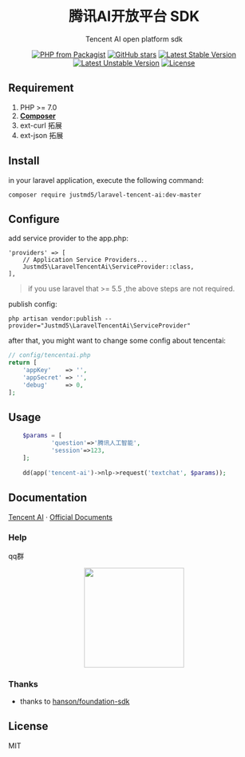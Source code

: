 <h1 align="center">腾讯AI开放平台 SDK</h1>

<p align="center">Tencent AI open platform sdk</p>

<p align="center">
<a href="https://packagist.org/packages/justmd5/laravel-tencent-ai"><img src="https://img.shields.io/packagist/php-v/justmd5/laravel-tencent-ai.svg" alt="PHP from Packagist"></a>
<a href="https://packagist.org/packages/justmd5/laravel-tencent-ai"><img src="https://img.shields.io/github/stars/justmd5/laravel-tencent-ai.svg?style=social&label=Stars" alt="GitHub stars"></a>
<a href="https://packagist.org/packages/justmd5/laravel-tencent-ai"><img src="https://poser.pugx.org/justmd5/laravel-tencent-ai/v/stable.svg" alt="Latest Stable Version"></a>
<a href="https://packagist.org/packages/justmd5/laravel-tencent-ai"><img src="https://poser.pugx.org/justmd5/laravel-tencent-ai/v/unstable.svg" alt="Latest Unstable Version"></a>
<a href="https://packagist.org/packages/justmd5/laravel-tencent-ai"><img src="https://img.shields.io/github/license/justmd5/laravel-tencent-ai.svg" alt="License"></a>
</p>

## Requirement
1. PHP >= 7.0
2. **[Composer](https://getcomposer.org/)**
3. ext-curl 拓展
4. ext-json 拓展

## Install
in your laravel application, execute the following command:

`composer require justmd5/laravel-tencent-ai:dev-master`
## Configure
add service provider to the app.php:

```
'providers' => [
    // Application Service Providers...
    Justmd5\LaravelTencentAi\ServiceProvider::class,
],
```
> if you use laravel that >= 5.5 ,the above steps are not required.

publish config:
```shell
php artisan vendor:publish --provider="Justmd5\LaravelTencentAi\ServiceProvider"
```

after that, you might want to change some config about tencentai:
```php
// config/tencentai.php
return [
    'appKey'    => '',
    'appSecret' => '',
    'debug'     => 0,
];
```

## Usage

```php
    $params = [
            'question'=>'腾讯人工智能',
            'session'=>123,
    ];
    
    dd(app('tencent-ai')->nlp->request('textchat', $params));

```

## Documentation
[Tencent AI](https://ai.qq.com)  · [Official Documents](https://ai.qq.com/doc/index.shtml)
### Help
qq群

<p align="center">
<img width="200" src="https://ws1.sinaimg.cn/mw690/bc1dfc6agy1fsmg3zak6cj20f00kk7ei.jpg">
</p>


### Thanks

- thanks to [hanson/foundation-sdk](https://github.com/Hanson/foundation-sdk)

## License

MIT

